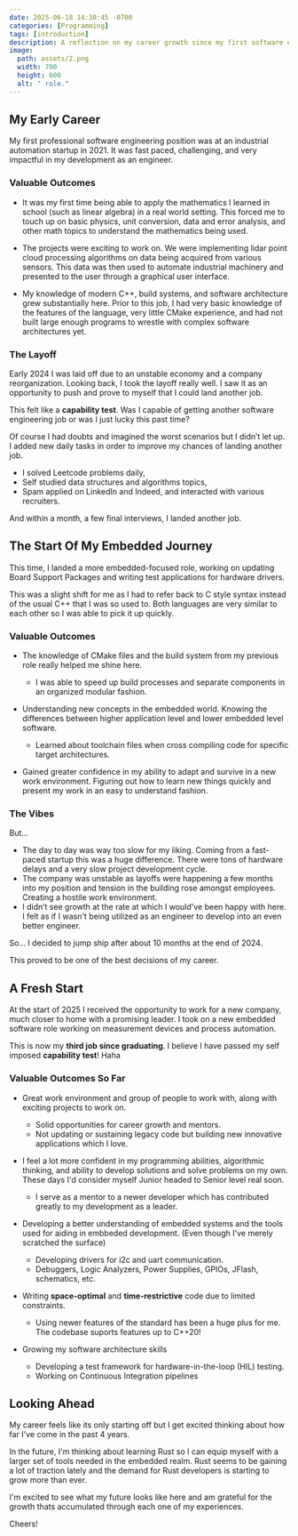```yaml
---
date: 2025-06-18 14:30:45 -0700
categories: [Programming]
tags: [introduction]
description: A reflection on my career growth since my first software engineering job
image:
  path: assets/2.png
  width: 700
  height: 600
  alt: " role."
---
```

<!-- ![Alt text](/assets/2025/my-journy-cover(1).png) -->


## My Early Career

My first professional software engineering position was at an industrial automation startup in 2021. It was fast paced, challenging, and very impactful in my development as an engineer.

### Valuable Outcomes

- It was my first time being able to apply the mathematics I learned in school (such as linear algebra) in a real world setting. This forced me to touch up on basic physics, unit conversion, data and error analysis, and other math topics to understand the mathematics being used.

- The projects were exciting to work on. We were implementing lidar point cloud processing algorithms on data being acquired from various sensors. This data was then used to automate industrial machinery and presented to the user through a graphical user interface.

- My knowledge of modern C++, build systems, and software architecture grew substantially here. Prior to this job, I had very basic knowledge of the features of the language, very little CMake experience, and had not built large enough programs to wrestle with complex software architectures yet.

### The Layoff 

Early 2024 I was laid off due to an unstable economy and a company reorganization. Looking back, I took the layoff really well. I saw it as an opportunity to push and prove to myself that I could land another job.

This felt like a **capability test**. Was I capable of getting another software engineering job or was I just lucky this past time?

Of course I had doubts and imagined the worst scenarios but I didn’t let up. I added new daily tasks in order to improve my chances of landing another job.

- I solved Leetcode problems daily,
- Self studied data structures and algorithms topics,
- Spam applied on LinkedIn and Indeed, and interacted with various recruiters.

And within a month, a few final interviews, I landed another job.


## The Start Of My Embedded Journey

This time, I landed a more embedded-focused role, working on updating Board Support Packages and writing test applications for hardware drivers.

This was a slight shift for me as I had to refer back to C style syntax instead of the usual C++ that I was so used to. Both languages are very similar to each other so I was able to pick it up quickly.


### Valuable Outcomes

- The knowledge of CMake files and the build system from my previous role really helped me shine here. 
  - I was able to speed up build processes and separate components in an organized modular fashion.

- Understanding new concepts in the embedded world. Knowing the differences between higher application level and lower embedded level software.
  - Learned about toolchain files when cross compiling code for specific target architectures.
- Gained greater confidence in my ability to adapt and survive in a new work environment. Figuring out how to learn new things quickly and present my work in an easy to understand fashion.


### The Vibes

But...

- The day to day was way too slow for my liking. Coming from a fast-paced startup this was a huge difference. There were tons of hardware delays and a very slow project development cycle. 
- The company was unstable as layoffs were happening a few months into my position and tension in the building rose amongst employees. Creating a hostile work environment.
- I didn’t see growth at the rate at which I would've been happy with here. I felt as if I wasn't being utilized as an engineer to develop into an even better engineer.


So... I decided to jump ship after about 10 months at the end of 2024. 

This proved to be one of the best decisions of my career.


## A Fresh Start

At the start of 2025 I received the opportunity to work for a new company, much closer to home with a promising leader. I took on a new embedded software role working on measurement devices and process automation.

This is now my **third job since graduating**. I believe I have passed my self imposed **capability test**! Haha



### Valuable Outcomes So Far
- Great work environment and group of people to work with, along with exciting projects to work on. 
  - Solid opportunities for career growth and mentors.
  - Not updating or sustaining legacy code but building new innovative applications which I love.
- I feel a lot more confident in my programming abilities, algorithmic thinking, and ability to develop solutions and solve problems on my own. These days I'd consider myself Junior headed to Senior level real soon.
  - I serve as a mentor to a newer developer which has contributed greatly to my development as a leader.
- Developing a better understanding of embedded systems and the tools used for aiding in embbeded development. (Even though I've merely scratched the surface)
  - Developing drivers for i2c and uart communication.
  - Debuggers, Logic Analyzers, Power Supplies, GPIOs, JFlash, schematics, etc.

- Writing **space-optimal** and **time-restrictive** code due to limited constraints.
  - Using newer features of the standard has been a huge plus for me. The codebase suports features up to C++20!
- Growing my software architecture skills
  - Developing a test framework for hardware-in-the-loop (HIL) testing.
  - Working on Continuous Integration pipelines



## Looking Ahead

My career feels like its only starting off but I get excited thinking about how far I've come in the past 4 years. 

In the future, I'm thinking about learning Rust so I can equip myself with a larger set of tools needed in the embedded realm. Rust seems to be gaining a lot of traction lately and the demand for Rust developers is starting to grow more than ever.

I'm excited to see what my future looks like here and am grateful for the growth thats accumulated through each one of my experiences. 

Cheers!